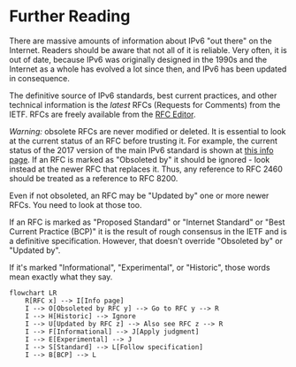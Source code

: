 # Further Reading

There are massive amounts of information about IPv6 "out there" on the Internet. Readers should be aware that not all of it is reliable. Very often, it is out of date, because IPv6 was originally designed in the 1990s and the Internet as a whole has evolved a lot since then, and IPv6 has been updated in consequence.

The definitive source of IPv6 standards, best current practices, and other technical information is the *latest* RFCs
(Requests for Comments) from the IETF. RFCs are freely available from the [RFC Editor](https://www.rfc-editor.org/). 

*Warning:* obsolete RFCs are never modified or deleted. It is essential to look at the current status of an RFC before trusting it. For example, the current status of the 2017 version of the main IPv6 standard is shown at [this info page](https://www.rfc-editor.org/info/rfc8200). If an RFC is marked as "Obsoleted by" it should be ignored - look instead at the newer RFC that replaces it. Thus, any reference to RFC 2460 should be treated as a reference to RFC 8200.

Even if not obsoleted, an RFC may be "Updated by" one or more newer RFCs. You need to look at those too.

If an RFC is marked as "Proposed Standard" or "Internet Standard" or "Best Current Practice (BCP)" it is the result of rough consensus in the IETF and is a definitive specification. However, that doesn't override "Obsoleted by" or "Updated by".

If it's marked "Informational", "Experimental", or "Historic", those words mean exactly what they say.

```mermaid
flowchart LR
    R[RFC x] --> I[Info page]
    I --> O[Obsoleted by RFC y] --> Go to RFC y --> R
    I --> H[Historic] --> Ignore
    I --> U[Updated by RFC z] --> Also see RFC z --> R
    I --> F[Informational] --> J[Apply judgment]
    I --> E[Experimental] --> J
    I --> S[Standard] --> L[Follow specification]
    I --> B[BCP] --> L
```
    